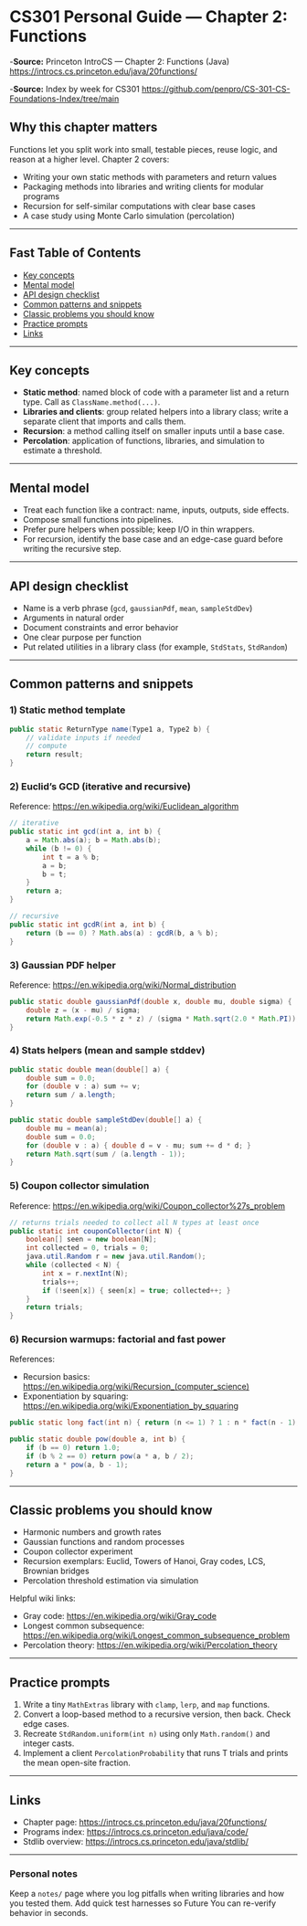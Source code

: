 # CS301 Personal Guide — Chapter 2: Functions

-**Source:** Princeton IntroCS — Chapter 2: Functions (Java)  
<https://introcs.cs.princeton.edu/java/20functions/>

-**Source:** Index by week for CS301
<https://github.com/penpro/CS-301-CS-Foundations-Index/tree/main>

## Why this chapter matters
Functions let you split work into small, testable pieces, reuse logic, and reason at a higher level. Chapter 2 covers:
- Writing your own static methods with parameters and return values
- Packaging methods into libraries and writing clients for modular programs
- Recursion for self-similar computations with clear base cases
- A case study using Monte Carlo simulation (percolation)

---

## Fast Table of Contents
- [Key concepts](#key-concepts)
- [Mental model](#mental-model)
- [API design checklist](#api-design-checklist)
- [Common patterns and snippets](#common-patterns-and-snippets)
- [Classic problems you should know](#classic-problems-you-should-know)
- [Practice prompts](#practice-prompts)
- [Links](#links)

---

## Key concepts
- **Static method**: named block of code with a parameter list and a return type. Call as `ClassName.method(...)`.
- **Libraries and clients**: group related helpers into a library class; write a separate client that imports and calls them.
- **Recursion**: a method calling itself on smaller inputs until a base case.
- **Percolation**: application of functions, libraries, and simulation to estimate a threshold.

---

## Mental model
- Treat each function like a contract: name, inputs, outputs, side effects.
- Compose small functions into pipelines.
- Prefer pure helpers when possible; keep I/O in thin wrappers.
- For recursion, identify the base case and an edge-case guard before writing the recursive step.

---

## API design checklist
- Name is a verb phrase (`gcd`, `gaussianPdf`, `mean`, `sampleStdDev`)
- Arguments in natural order
- Document constraints and error behavior
- One clear purpose per function
- Put related utilities in a library class (for example, `StdStats`, `StdRandom`)

---

## Common patterns and snippets

### 1) Static method template
```java
public static ReturnType name(Type1 a, Type2 b) {
    // validate inputs if needed
    // compute
    return result;
}
```

### 2) Euclid’s GCD (iterative and recursive)
Reference: <https://en.wikipedia.org/wiki/Euclidean_algorithm>
```java
// iterative
public static int gcd(int a, int b) {
    a = Math.abs(a); b = Math.abs(b);
    while (b != 0) {
        int t = a % b;
        a = b;
        b = t;
    }
    return a;
}

// recursive
public static int gcdR(int a, int b) {
    return (b == 0) ? Math.abs(a) : gcdR(b, a % b);
}
```

### 3) Gaussian PDF helper
Reference: <https://en.wikipedia.org/wiki/Normal_distribution>
```java
public static double gaussianPdf(double x, double mu, double sigma) {
    double z = (x - mu) / sigma;
    return Math.exp(-0.5 * z * z) / (sigma * Math.sqrt(2.0 * Math.PI));
}
```

### 4) Stats helpers (mean and sample stddev)
```java
public static double mean(double[] a) {
    double sum = 0.0;
    for (double v : a) sum += v;
    return sum / a.length;
}

public static double sampleStdDev(double[] a) {
    double mu = mean(a);
    double sum = 0.0;
    for (double v : a) { double d = v - mu; sum += d * d; }
    return Math.sqrt(sum / (a.length - 1));
}
```

### 5) Coupon collector simulation
Reference: <https://en.wikipedia.org/wiki/Coupon_collector%27s_problem>
```java
// returns trials needed to collect all N types at least once
public static int couponCollector(int N) {
    boolean[] seen = new boolean[N];
    int collected = 0, trials = 0;
    java.util.Random r = new java.util.Random();
    while (collected < N) {
        int x = r.nextInt(N);
        trials++;
        if (!seen[x]) { seen[x] = true; collected++; }
    }
    return trials;
}
```

### 6) Recursion warmups: factorial and fast power
References:  
- Recursion basics: <https://en.wikipedia.org/wiki/Recursion_(computer_science)>
- Exponentiation by squaring: <https://en.wikipedia.org/wiki/Exponentiation_by_squaring>
```java
public static long fact(int n) { return (n <= 1) ? 1 : n * fact(n - 1); }

public static double pow(double a, int b) {
    if (b == 0) return 1.0;
    if (b % 2 == 0) return pow(a * a, b / 2);
    return a * pow(a, b - 1);
}
```

---

## Classic problems you should know
- Harmonic numbers and growth rates
- Gaussian functions and random processes
- Coupon collector experiment
- Recursion exemplars: Euclid, Towers of Hanoi, Gray codes, LCS, Brownian bridges
- Percolation threshold estimation via simulation

Helpful wiki links:
- Gray code: <https://en.wikipedia.org/wiki/Gray_code>  
- Longest common subsequence: <https://en.wikipedia.org/wiki/Longest_common_subsequence_problem>  
- Percolation theory: <https://en.wikipedia.org/wiki/Percolation_theory>

---

## Practice prompts
1. Write a tiny `MathExtras` library with `clamp`, `lerp`, and `map` functions.  
2. Convert a loop-based method to a recursive version, then back. Check edge cases.  
3. Recreate `StdRandom.uniform(int n)` using only `Math.random()` and integer casts.  
4. Implement a client `PercolationProbability` that runs T trials and prints the mean open-site fraction.

---

## Links
- Chapter page: <https://introcs.cs.princeton.edu/java/20functions/>
- Programs index: <https://introcs.cs.princeton.edu/java/code/>
- Stdlib overview: <https://introcs.cs.princeton.edu/java/stdlib/>

---

### Personal notes
Keep a `notes/` page where you log pitfalls when writing libraries and how you tested them. Add quick test harnesses so Future You can re-verify behavior in seconds.
